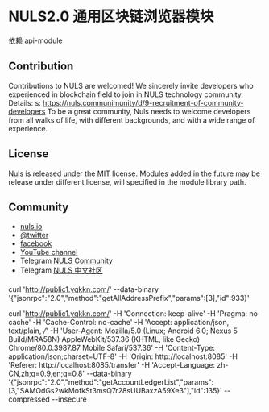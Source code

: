 # NULS2.0 通用区块链浏览器模块
依赖 api-module

## Contribution

Contributions to NULS are welcomed! We sincerely invite developers who experienced in blockchain field to join in NULS technology community. Details: s: https://nuls.communimunity/d/9-recruitment-of-community-developers To be a great community, Nuls needs to welcome developers from all walks of life, with different backgrounds, and with a wide range of experience.

## License

Nuls is released under the [MIT](http://opensource.org/licenses/MIT) license.
Modules added in the future may be release under different license, will specified in the module library path.

## Community

- [nuls.io](https://nuls.io/)
- [@twitter](https://twitter.com/nulsservice)
- [facebook](https://www.facebook.com/nulscommunity/)
- [YouTube channel](https://www.youtube.com/channel/UC8FkLeF4QW6Undm4B3InN1Q?view_as=subscriber)
- Telegram [NULS Community](https://t.me/Nulsio)
- Telegram [NULS 中文社区](https://t.me/Nulscn)

####  
curl 'http://public1.yqkkn.com/'  --data-binary '{"jsonrpc":"2.0","method":"getAllAddressPrefix","params":[3],"id":933}' 

curl 'http://public1.yqkkn.com/' -H 'Connection: keep-alive' -H 'Pragma: no-cache' -H 'Cache-Control: no-cache' -H 'Accept: application/json, text/plain, */*' -H 'User-Agent: Mozilla/5.0 (Linux; Android 6.0; Nexus 5 Build/MRA58N) AppleWebKit/537.36 (KHTML, like Gecko) Chrome/80.0.3987.87 Mobile Safari/537.36' -H 'Content-Type: application/json;charset=UTF-8' -H 'Origin: http://localhost:8085' -H 'Referer: http://localhost:8085/transfer' -H 'Accept-Language: zh-CN,zh;q=0.9,en;q=0.8' --data-binary '{"jsonrpc":"2.0","method":"getAccountLedgerList","params":[3,"SAMOdGs2wkMofkSt3msQ7r28sUUBaxzA59Xe3"],"id":135}' --compressed --insecure
